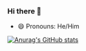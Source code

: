 ### Hi there 👋
- 😄 Pronouns: He/Him
<!--
**Dragonlord1005/Dragonlord1005** is a ✨ _special_ ✨ repository because its `README.md` (this file) appears on your GitHub profile.

Here are some ideas to get you started:

- 🔭 I’m currently working on ...
- 🌱 I’m currently learning ...
- 👯 I’m looking to collaborate on ...
- 🤔 I’m looking for help with ...
- 💬 Ask me about ...
- 📫 How to reach me: ...
- 😄 Pronouns: ...
- ⚡ Fun fact: ...
-->
[![Anurag's GitHub stats](https://github-readme-stats.vercel.app/api?username=Dragonlord1005&show_icons=true&theme=darcula)](https://github.com/anuraghazra/github-readme-stats)
